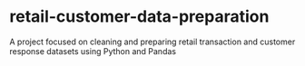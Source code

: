 # retail-customer-data-preparation
A project focused on cleaning and preparing retail transaction and customer response datasets using Python and Pandas

